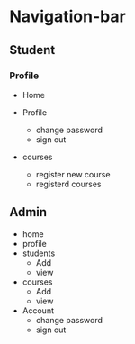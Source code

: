 # Navigation-bar
## Student
### Profile
+ Home
+ Profile
    - change password
	- sign out

+ courses
	- register new course
	- registerd courses
## Admin
+ home
+ profile
+ students
	- Add
	- view
+ courses
	- Add
	- view
+ Account
	- change password
	- sign out